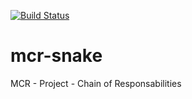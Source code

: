 [![Build Status](https://travis-ci.org/Jostoph/mcr-snake.svg?branch=master)](https://travis-ci.org/Jostoph/mcr-snake)

# mcr-snake
MCR - Project - Chain of Responsabilities
